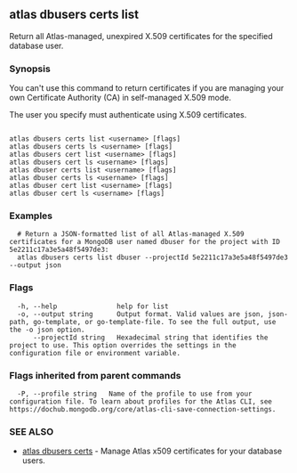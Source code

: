 ## atlas dbusers certs list

Return all Atlas-managed, unexpired X.509 certificates for the specified database user.


### Synopsis

You can't use this command to return certificates if you are managing your own Certificate Authority (CA) in self-managed X.509 mode.
		
The user you specify must authenticate using X.509 certificates.



```

atlas dbusers certs list <username> [flags]
atlas dbusers certs ls <username> [flags]
atlas dbusers cert list <username> [flags]
atlas dbusers cert ls <username> [flags]
atlas dbuser certs list <username> [flags]
atlas dbuser certs ls <username> [flags]
atlas dbuser cert list <username> [flags]
atlas dbuser cert ls <username> [flags]
```

### Examples

```
  # Return a JSON-formatted list of all Atlas-managed X.509 certificates for a MongoDB user named dbuser for the project with ID 5e2211c17a3e5a48f5497de3:
  atlas dbusers certs list dbuser --projectId 5e2211c17a3e5a48f5497de3 --output json
```


### Flags

```
  -h, --help               help for list
  -o, --output string      Output format. Valid values are json, json-path, go-template, or go-template-file. To see the full output, use the -o json option.
      --projectId string   Hexadecimal string that identifies the project to use. This option overrides the settings in the configuration file or environment variable.

```


### Flags inherited from parent commands

```
  -P, --profile string   Name of the profile to use from your configuration file. To learn about profiles for the Atlas CLI, see https://dochub.mongodb.org/core/atlas-cli-save-connection-settings.

```

### SEE ALSO


* [atlas dbusers certs](atlas_dbusers_certs.md)	- Manage Atlas x509 certificates for your database users.



